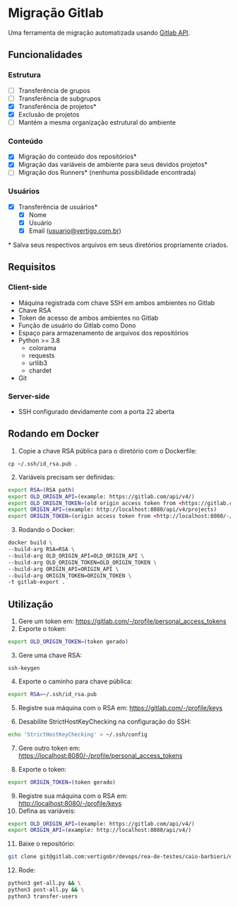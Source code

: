 # Migração Gitlab

Uma ferramenta de migração automatizada usando [Gitlab API](https://docs.gitlab.com/ee/api/).

## Funcionalidades

### Estrutura

- [ ] Transferência de grupos
- [ ] Transferência de subgrupos
- [x] Transferência de projetos*
- [x] Exclusão de projetos
- [ ] Mantém a mesma organização estrutural do ambiente

### Conteúdo

- [x] Migração do conteúdo dos repositórios*
- [x] Migração das variáveis de ambiente para seus devidos projetos*
- [ ] Migração dos Runners* (nenhuma possibilidade encontrada)

### Usuários

- [x] Transferência de usuários*
  - [x] Nome
  - [x] Usuário
  - [x] Email (usuario@vertigo.com.br)

\* Salva seus respectivos arquivos em seus diretórios propriamente criados.

## Requisitos

### Client-side

- Máquina registrada com chave SSH em ambos ambientes no Gitlab
- Chave RSA
- Token de acesso de ambos ambientes no Gitlab
- Função de usuário do Gitlab como Dono
- Espaço para armazenamento de arquivos dos repositórios
- Python >= 3.8
  - colorama
  - requests
  - urllib3
  - chardet
- Git

### Server-side

- SSH configurado devidamente com a porta 22 aberta

## Rodando em Docker

1. Copie a chave RSA pública para o diretório com o Dockerfile: 
  
`cp ~/.ssh/id_rsa.pub .`

2. Variáveis precisam ser definidas:

```bash
export RSA=(RSA path)
export OLD_ORIGIN_API=(example: https://gitlab.com/api/v4/)
export OLD_ORIGIN_TOKEN=(old origin access token from <https://gitlab.com/-/profile/personal_access_tokens>)
export ORIGIN_API=(example: http://localhost:8080/api/v4/projects)
export ORIGIN_TOKEN=(origin access token from <http://localhost:8080/-/profile/personal_access_tokens>)
```

3. Rodando o Docker:

```bash
docker build \
--build-arg RSA=RSA \
--build-arg OLD_ORIGIN_API=OLD_ORIGIN_API \
--build-arg OLD_ORIGIN_TOKEN=OLD_ORIGIN_TOKEN \
--build-arg ORIGIN_API=ORIGIN_API \
--build-arg ORIGIN_TOKEN=ORIGIN_TOKEN \
-t gitlab-export .
```

## Utilização

1. Gere um token em: <https://gitlab.com/-/profile/personal_access_tokens>
2. Exporte o token: 

```bash
export OLD_ORIGIN_TOKEN=(token gerado)
```

3. Gere uma chave RSA: 

`ssh-keygen`

4. Exporte o caminho para chave pública: 

```bash
export RSA=~/.ssh/id_rsa.pub
```

5. Registre sua máquina com o RSA em: <https://gitlab.com/-/profile/keys>

6. Desabilite StrictHostKeyChecking na configuração do SSH:

```bash
echo 'StrictHostKeyChecking' > ~/.ssh/config
```

7. Gere outro token em: <https://localhost:8080/-/profile/personal_access_tokens>

8.  Exporte o token: 

```bash
export ORIGIN_TOKEN=(token gerado)
```

9.  Registre sua máquina com o RSA em: <http://localhost:8080/-/profile/keys>
10. Defina as variáveis:

```bash
export OLD_ORIGIN_API=(example: https://gitlab.com/api/v4/)
export ORIGIN_API=(example: http://localhost:8080/api/v4/)
```

11. Baixe o repositório:

```bash
git clone git@gitlab.com:vertigobr/devops/rea-de-testes/caio-barbieri/exportacao-gitlab.git && cd exportacao-gitlab
```

12. Rode:

```bash
python3 get-all.py && \
python3 post-all.py && \
python3 transfer-users
```